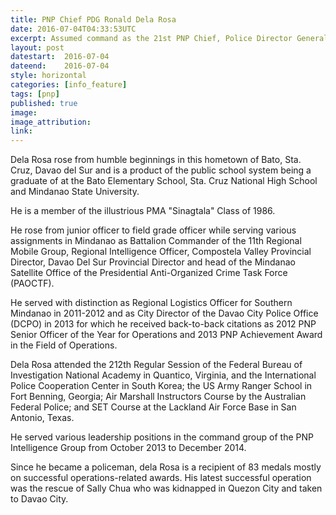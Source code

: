 ```yaml
---
title: PNP Chief PDG Ronald Dela Rosa
date: 2016-07-04T04:33:53UTC
excerpt: Assumed command as the 21st PNP Chief, Police Director General Ronald 'Bato' Dela Rosa, have never thought of becoming PNP Chief and believes it to be destiny.
layout: post
datestart:  2016-07-04
dateend:    2016-07-04
style: horizontal
categories: [info_feature]
tags: [pnp]
published: true
image: 
image_attribution: 
link: 
---
```


Dela Rosa rose from humble beginnings in this hometown of Bato, Sta. Cruz, Davao del Sur and is a product of the public school system being a graduate of at the Bato Elementary School, Sta. Cruz National High School and Mindanao State University.

He is a member of the illustrious PMA "Sinagtala" Class of 1986.

He rose from junior officer to field grade officer while serving various assignments in Mindanao as Battalion Commander of the 11th Regional Mobile Group, Regional Intelligence Officer, Compostela Valley Provincial Director, Davao Del Sur Provincial Director and head of the Mindanao Satellite Office of the Presidential Anti-Organized Crime Task Force (PAOCTF).

He served with distinction as Regional Logistics Officer for Southern Mindanao in 2011-2012 and as City Director of the Davao City Police Office (DCPO) in 2013 for which he received back-to-back citations as 2012 PNP Senior Officer of the Year for Operations and 2013 PNP Achievement Award in the Field of Operations.

Dela Rosa attended the 212th Regular Session of the Federal Bureau of Investigation National Academy in Quantico, Virginia, and the International Police Cooperation Center in South Korea; the US Army Ranger School in Fort Benning, Georgia; Air Marshall Instructors Course by the Australian Federal Police; and SET Course at the Lackland Air Force Base in San Antonio, Texas.

He served various leadership positions in the command group of the PNP Intelligence Group from October 2013 to December 2014.

Since he became a policeman, dela Rosa is a recipient of 83 medals mostly on successful operations-related awards.
His latest successful operation was the rescue of Sally Chua who was kidnapped in Quezon City and taken to Davao City.
